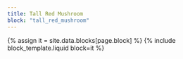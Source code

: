 ```yaml
---
title: Tall Red Mushroom
block: "tall_red_mushroom"
---
```


{% assign it = site.data.blocks[page.block] %}
{% include block_template.liquid block=it %}

